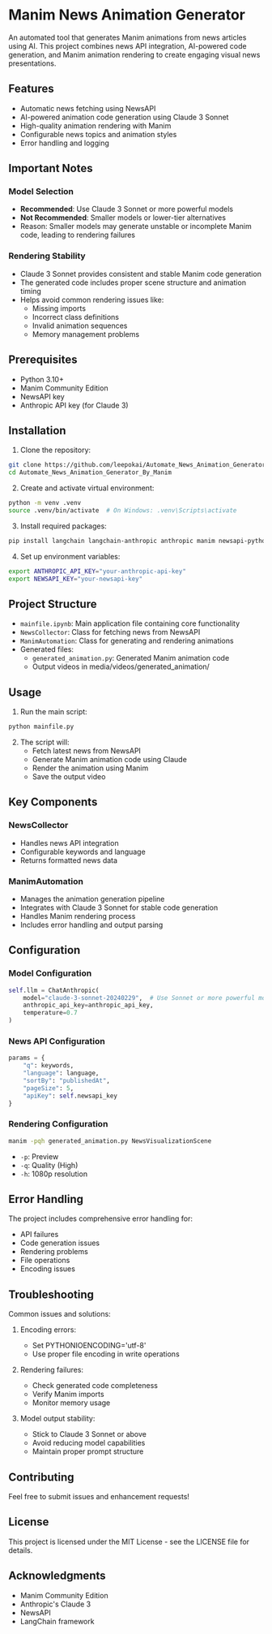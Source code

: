 # Manim News Animation Generator

An automated tool that generates Manim animations from news articles using AI. This project combines news API integration, AI-powered code generation, and Manim animation rendering to create engaging visual news presentations.

## Features

- Automatic news fetching using NewsAPI
- AI-powered animation code generation using Claude 3 Sonnet
- High-quality animation rendering with Manim
- Configurable news topics and animation styles
- Error handling and logging

## Important Notes

### Model Selection
- **Recommended**: Use Claude 3 Sonnet or more powerful models
- **Not Recommended**: Smaller models or lower-tier alternatives
- Reason: Smaller models may generate unstable or incomplete Manim code, leading to rendering failures

### Rendering Stability
- Claude 3 Sonnet provides consistent and stable Manim code generation
- The generated code includes proper scene structure and animation timing
- Helps avoid common rendering issues like:
  - Missing imports
  - Incorrect class definitions
  - Invalid animation sequences
  - Memory management problems

## Prerequisites

- Python 3.10+
- Manim Community Edition
- NewsAPI key
- Anthropic API key (for Claude 3)

## Installation

1. Clone the repository:
```bash
git clone https://github.com/leepokai/Automate_News_Animation_Generator_By_Manim.git
cd Automate_News_Animation_Generator_By_Manim
```

2. Create and activate virtual environment:
```bash
python -m venv .venv
source .venv/bin/activate  # On Windows: .venv\Scripts\activate
```

3. Install required packages:
```bash
pip install langchain langchain-anthropic anthropic manim newsapi-python
```

4. Set up environment variables:
```bash
export ANTHROPIC_API_KEY="your-anthropic-api-key"
export NEWSAPI_KEY="your-newsapi-key"
```

## Project Structure

- `mainfile.ipynb`: Main application file containing core functionality
- `NewsCollector`: Class for fetching news from NewsAPI
- `ManimAutomation`: Class for generating and rendering animations
- Generated files:
  - `generated_animation.py`: Generated Manim animation code
  - Output videos in media/videos/generated_animation/

## Usage

1. Run the main script:
```bash
python mainfile.py
```

2. The script will:
   - Fetch latest news from NewsAPI
   - Generate Manim animation code using Claude
   - Render the animation using Manim
   - Save the output video

## Key Components

### NewsCollector
- Handles news API integration
- Configurable keywords and language
- Returns formatted news data

### ManimAutomation
- Manages the animation generation pipeline
- Integrates with Claude 3 Sonnet for stable code generation
- Handles Manim rendering process
- Includes error handling and output parsing

## Configuration

### Model Configuration
```python
self.llm = ChatAnthropic(
    model="claude-3-sonnet-20240229",  # Use Sonnet or more powerful models
    anthropic_api_key=anthropic_api_key,
    temperature=0.7
)
```

### News API Configuration
```python
params = {
    "q": keywords,
    "language": language,
    "sortBy": "publishedAt",
    "pageSize": 5,
    "apiKey": self.newsapi_key
}
```

### Rendering Configuration
```bash
manim -pqh generated_animation.py NewsVisualizationScene
```
- `-p`: Preview
- `-q`: Quality (High)
- `-h`: 1080p resolution

## Error Handling

The project includes comprehensive error handling for:
- API failures
- Code generation issues
- Rendering problems
- File operations
- Encoding issues

## Troubleshooting

Common issues and solutions:
1. Encoding errors:
   - Set PYTHONIOENCODING='utf-8'
   - Use proper file encoding in write operations

2. Rendering failures:
   - Check generated code completeness
   - Verify Manim imports
   - Monitor memory usage

3. Model output stability:
   - Stick to Claude 3 Sonnet or above
   - Avoid reducing model capabilities
   - Maintain proper prompt structure

## Contributing

Feel free to submit issues and enhancement requests!

## License

This project is licensed under the MIT License - see the LICENSE file for details.

## Acknowledgments

- Manim Community Edition
- Anthropic's Claude 3
- NewsAPI
- LangChain framework